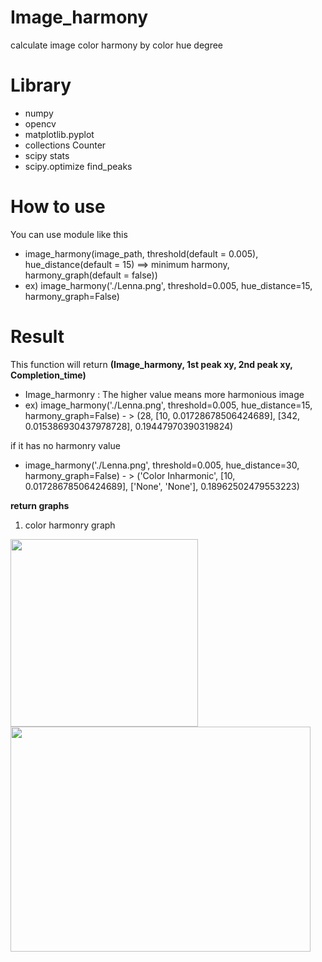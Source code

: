 # Image_harmony
calculate image color harmony by color hue degree

# Library
- numpy
- opencv
- matplotlib.pyplot
- collections Counter
- scipy stats
- scipy.optimize find_peaks


# How to use
You can use module like this

- image_harmony(image_path, threshold(default = 0.005), hue_distance(default = 15) ==> minimum harmony, harmony_graph(default = false))
- ex)  image_harmony('./Lenna.png', threshold=0.005, hue_distance=15, harmony_graph=False)


# Result
This function will return **(Image_harmony, 1st peak xy, 2nd peak xy, Completion_time)**
 - Image_harmonry : The higher value means more harmonious image
- ex)  image_harmony('./Lenna.png', threshold=0.005, hue_distance=15, harmony_graph=False) - > (28, [10, 0.01728678506424689], [342, 0.015386930437978728], 0.19447970390319824)

if it has no harmonry value
 - image_harmony('./Lenna.png', threshold=0.005, hue_distance=30, harmony_graph=False) - >  ('Color Inharmonic', [10, 0.01728678506424689], ['None', 'None'], 0.18962502479553223)

**return graphs**   
1. color harmonry graph

<img src="https://user-images.githubusercontent.com/80665546/136632113-99eb5fe1-73e3-4e7d-96fe-7d464b3478e4.png" width="300" height="300"/> <img src="https://user-images.githubusercontent.com/80665546/136636096-6ce5c801-2065-422b-93cc-90b5c8c5e94f.jpg" width="480" height="360"/>
